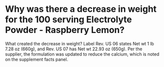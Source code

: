 # Why was there a decrease in weight for the 100 serving Electrolyte Powder - Raspberry Lemon?

What created the decrease in weight? Label Rev. US 06 states Net wt 1 lb 7.28 oz (660g), and Rev. US 07 has Net wt 22.93 oz (650g). Per the supplier, the formulation was updated to reduce the calcium, which is noted on the supplement facts panel.